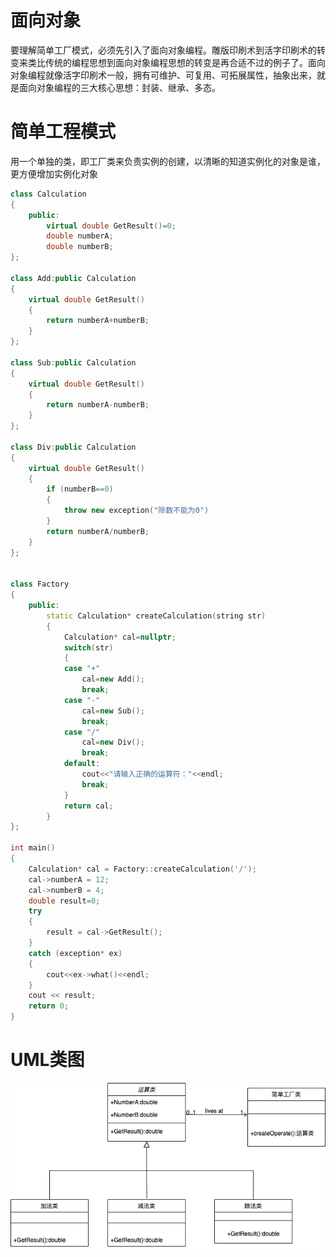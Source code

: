 # 面向对象
要理解简单工厂模式，必须先引入了面向对象编程。雕版印刷术到活字印刷术的转变来类比传统的编程思想到面向对象编程思想的转变是再合适不过的例子了。面向对象编程就像活字印刷术一般，拥有可维护、可复用、可拓展属性，抽象出来，就是面向对象编程的三大核心思想：封装、继承、多态。

# 简单工程模式
用一个单独的类，即工厂类来负责实例的创建，以清晰的知道实例化的对象是谁，更方便增加实例化对象

```cpp
class Calculation
{
	public:
		virtual double GetResult()=0;
		double numberA;
		double numberB;
};

class Add:public Calculation
{
	virtual double GetResult()
	{
		return numberA+numberB;
	}
};

class Sub:public Calculation
{
	virtual double GetResult()
	{
		return numberA-numberB;
	}
};

class Div:public Calculation
{
	virtual double GetResult()
	{
		if (numberB==0)
		{
			throw new exception("除数不能为0")
		}
		return numberA/numberB;
	}
};


class Factory
{
	public:
		static Calculation* createCalculation(string str)
		{
			Calculation* cal=nullptr;
			switch(str)
			{
			case "+"
				cal=new Add();
				break;
			case "-"
				cal=new Sub();
				break;
			case "/"
				cal=new Div();
				break;
			default:
				cout<<"请输入正确的运算符："<<endl;
				break;
			}
			return cal;
		}
};

int main()
{
	Calculation* cal = Factory::createCalculation('/');
	cal->numberA = 12;
	cal->numberB = 4;
	double result=0;
	try
	{
		result = cal->GetResult();
	}
	catch (exception* ex)
	{
		cout<<ex->what()<<endl;
	}
	cout << result;
	return 0;
}
```
# UML类图
![简单工程模式](/picture/simple_factory.png)
